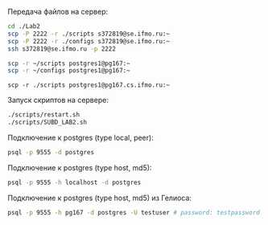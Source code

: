Передача файлов на сервер:
```bash
cd ./Lab2
scp -P 2222 -r ./scripts s372819@se.ifmo.ru:~
scp -P 2222 -r ./configs s372819@se.ifmo.ru:~
ssh s372819@se.ifmo.ru -p 2222

scp -r ~/scripts postgres1@pg167:~
scp -r ~/configs postgres1@pg167:~
```

```
scp -r ./scripts postgres1@pg167.cs.ifmo.ru:~
```

Запуск скриптов на сервере:
```bash
./scripts/restart.sh
./scripts/SUBD_LAB2.sh
```

Подключение к postgres (type local, peer):
```bash
psql -p 9555 -d postgres
```

Подключение к postgres (type host, md5):
```bash
psql -p 9555 -h localhost -d postgres
```

Подключение к postgres (type host, md5) из Гелиоса:
```bash
psql -p 9555 -h pg167 -d postgres -U testuser # password: testpassword
```


